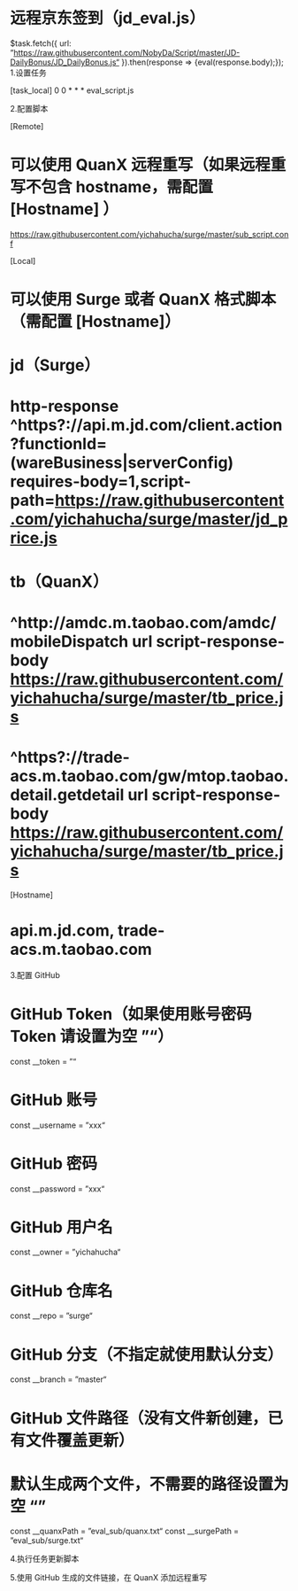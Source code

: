 # 远程京东签到（jd_eval.js）
$task.fetch({ url: ”https://raw.githubusercontent.com/NobyDa/Script/master/JD-DailyBonus/JD_DailyBonus.js“ }).then(response => {eval(response.body);});
1.设置任务


[task_local]
0 0 * * * eval_script.js


2.配置脚本

[Remote]
# 可以使用 QuanX 远程重写（如果远程重写不包含 hostname，需配置 [Hostname] ）

https://raw.githubusercontent.com/yichahucha/surge/master/sub_script.conf

[Local]
# 可以使用 Surge 或者 QuanX 格式脚本（需配置 [Hostname]）

# jd（Surge）
# http-response ^https?://api\.m\.jd\.com/client\.action\?functionId=(wareBusiness|serverConfig) requires-body=1,script-path=https://raw.githubusercontent.com/yichahucha/surge/master/jd_price.js

# tb（QuanX）
# ^http://amdc\.m\.taobao\.com/amdc/mobileDispatch url script-response-body https://raw.githubusercontent.com/yichahucha/surge/master/tb_price.js
# ^https?://trade-acs\.m\.taobao\.com/gw/mtop\.taobao\.detail\.getdetail url script-response-body https://raw.githubusercontent.com/yichahucha/surge/master/tb_price.js

[Hostname]

# api.m.jd.com, trade-acs.m.taobao.com

3.配置 GitHub
# GitHub Token（如果使用账号密码 Token 请设置为空 ”“）
const __token = ”“
# GitHub 账号
const __username = ”xxx“
# GitHub 密码
const __password = ”xxx“
# GitHub 用户名
const __owner = ”yichahucha“
# GitHub 仓库名
const __repo = ”surge“
# GitHub 分支（不指定就使用默认分支）
const __branch = ”master“
# GitHub 文件路径（没有文件新创建，已有文件覆盖更新）
# 默认生成两个文件，不需要的路径设置为空 “”
const __quanxPath = ”eval_sub/quanx.txt“
const __surgePath = ”eval_sub/surge.txt“

4.执行任务更新脚本

5.使用 GitHub 生成的文件链接，在 QuanX 添加远程重写






